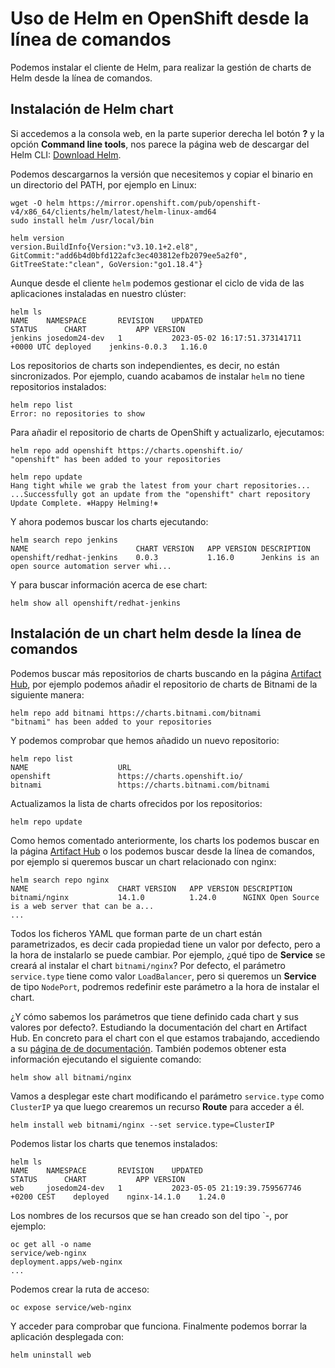 # Uso de Helm en OpenShift desde la línea de comandos

Podemos instalar el cliente de Helm, para realizar la gestión de charts de Helm desde la línea de comandos.

## Instalación de Helm chart

Si accedemos a la consola web, en la parte superior derecha lel botón **?** y la opción **Command line tools**, nos parece la página web de descargar del Helm CLI: [Download Helm](https://mirror.openshift.com/pub/openshift-v4/x86_64/clients/helm/latest/).

Podemos descargarnos la versión que necesitemos y copiar el binario en un directorio del PATH, por ejemplo en Linux:

    wget -O helm https://mirror.openshift.com/pub/openshift-v4/x86_64/clients/helm/latest/helm-linux-amd64 
    sudo install helm /usr/local/bin

    helm version
    version.BuildInfo{Version:"v3.10.1+2.el8", GitCommit:"add6b4d0bfd122afc3ec403812efb2079ee5a2f0", GitTreeState:"clean", GoVersion:"go1.18.4"}

Aunque desde el cliente `helm` podemos gestionar el ciclo de vida de las aplicaciones instaladas en nuestro clúster:

    helm ls
    NAME   	NAMESPACE    	REVISION	UPDATED                                	STATUS  	CHART        	APP VERSION
    jenkins	josedom24-dev	1       	2023-05-02 16:17:51.373141711 +0000 UTC	deployed	jenkins-0.0.3	1.16.0     

Los repositorios de charts son independientes, es decir, no están sincronizados. Por ejemplo, cuando acabamos de instalar `helm` no tiene repositorios instalados:

    helm repo list
    Error: no repositories to show

Para añadir el repositorio de charts de OpenShift y actualizarlo, ejecutamos:

    helm repo add openshift https://charts.openshift.io/
    "openshift" has been added to your repositories

    helm repo update
    Hang tight while we grab the latest from your chart repositories...
    ...Successfully got an update from the "openshift" chart repository
    Update Complete. ⎈Happy Helming!⎈

Y ahora podemos buscar los charts ejecutando:

    helm search repo jenkins
    NAME                    	CHART VERSION	APP VERSION	DESCRIPTION                                       
    openshift/redhat-jenkins	0.0.3        	1.16.0     	Jenkins is an open source automation server whi...

Y para buscar información acerca de ese chart:

    helm show all openshift/redhat-jenkins

## Instalación de un chart helm desde la línea de comandos

Podemos buscar más repositorios de charts buscando en la página [Artifact Hub](https://artifacthub.io/), por ejemplo podemos añadir el repositorio de charts de Bitnami de la siguiente manera:

    helm repo add bitnami https://charts.bitnami.com/bitnami
    "bitnami" has been added to your repositories

Y podemos comprobar que hemos añadido un nuevo repositorio:

    helm repo list
    NAME                	URL                                               
    openshift           	https://charts.openshift.io/      
    bitnami             	https://charts.bitnami.com/bitnami                

Actualizamos la lista de charts ofrecidos por los repositorios:

    helm repo update

Como hemos comentado anteriormente, los charts los podemos buscar en la página [Artifact Hub](https://artifacthub.io/) o los podemos buscar desde la línea de comandos, por ejemplo si queremos buscar un chart relacionado con nginx:

    helm search repo nginx
    NAME                   	CHART VERSION	APP VERSION	DESCRIPTION                                       
    bitnami/nginx         	14.1.0       	1.24.0     	NGINX Open Source is a web server that can be a...
    ...

Todos los ficheros YAML que forman parte de un chart están parametrizados, es decir cada propiedad tiene un valor por defecto, pero a la hora de instalarlo se puede cambiar. Por ejemplo, ¿qué tipo de **Service** se creará al instalar el chart `bitnami/nginx`? Por defecto, el parámetro `service.type` tiene como valor `LoadBalancer`, pero si queremos un **Service** de tipo `NodePort`, podremos redefinir este parámetro a la hora de instalar el chart.

¿Y cómo sabemos los parámetros que tiene definido cada chart y sus valores por defecto?. Estudiando la documentación del chart en Artifact Hub. En concreto para el chart con el que estamos trabajando, accediendo a su [página de de documentación](https://artifacthub.io/packages/helm/bitnami/nginx). También podemos obtener esta información ejecutando el siguiente comando:

    helm show all bitnami/nginx

Vamos a desplegar este chart modificando el parámetro `service.type` como `ClusterIP` ya que luego crearemos un recurso **Route** para acceder a él.

    helm install web bitnami/nginx --set service.type=ClusterIP 

Podemos listar los charts que tenemos instalados:

    helm ls
    NAME	NAMESPACE    	REVISION	UPDATED                                 	STATUS  	CHART       	APP VERSION
    web 	josedom24-dev	1       	2023-05-05 21:19:39.759567746 +0200 CEST	deployed	nginx-14.1.0	1.24.0  

Los nombres de los recursos que se han creado son del tipo `<nombre-instancia>-<nombre-chart>, por ejemplo:

    oc get all -o name
    service/web-nginx
    deployment.apps/web-nginx
    ...

Podemos crear la ruta de acceso:

    oc expose service/web-nginx

Y acceder para comprobar que funciona. Finalmente podemos borrar la aplicación desplegada con:

    helm uninstall web